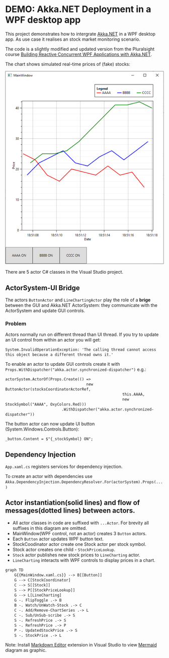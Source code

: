 ﻿# DEMO: Akka.NET Deployment in a WPF desktop app

This project demonstrates how to intergrate [Akka.NET](https://getakka.net/)
in a WPF desktop app. 
As use case it realises an stock market monitoring scenario.

The code is a slightly modified and updated version from the Pluralsight course [Building Reactive Concurrent WPF Applications with Akka.NET](https://www.pluralsight.com/courses/akka-dotnet-building-reactive-concurrent-wpf-applications).

The chart shows simulated real-time prices of (fake) stocks:

![](MainWindow.png)

There are 5 actor C# classes in the Visual Studio project. 

## ActorSystem-UI Bridge
The actors `ButtonActor` and `LineChartingActor` play the
role of a **brige** between the GUI and Akka.NET ActorSystem: 
they communicate with the ActorSystem and update GUI controls.

### Problem
Actors normally run on different thread than UI thread.
If you try to update an UI control from within an actor you
will get:
```
System.InvalidOperationException: 'The calling thread cannot access this object because a different thread owns it.'
```
To enable an actor to update GUI controls create it
with `Props.WithDispatcher("akka.actor.synchronized-dispatcher")` e.g.:
```
actorSystem.ActorOf(Props.Create(() =>
                                    new ButtonActor(stocksCoordinatorActorRef, 
                                                    this.AAAA, 
                                                    new StockSymbol("AAAA", OxyColors.Red)))
                         .WithDispatcher("akka.actor.synchronized-dispatcher"))
```

The button actor can now update UI button (System.Windows.Controls.Button):
```
_button.Content = $"{_stockSymbol} ON";
```



## Dependency Injection
`App.xaml.cs` registers services for dependency injection.

To create an actor with dependencies use 
`Akka.DependencyInjection.DependencyResolver.For(actorSystem).Props(...)`


## Actor instantiation(solid lines) and flow of messages(dotted lines) between actors.
- All actor classes in code are suffixed with `...Actor`. For brevity all suffixes in this diagram are omitted.
- MainWindow(WPF control, not an actor) creates 3 `Button` actors.
- Each `Button` actor updates WPF button text.
- StockCoodinator actor create one Stock actor per stock symbol.
- Stock actor creates one child - `StockPriceLookup`.
- `Stock` actor publishes new stock prices to `LineCharting` actor.
- `LineCharting` interacts with WPF controls to display prices in a chart.

```mermaid
graph TD
    G{{MainWindow.xaml.cs}} --> B[[Button]]
    G --> C[StockCoordinator]
    C --> S[[Stock]]
    S --> P[[StockPriceLookup]]
    G --> L[LineCharting]
    G -. FlipToggle .-> B        
    B -. Watch/UnWatch-Stock .-> C
    C -. Add/Remove-ChartSeries .-> L
    C -. Sub/UnSub-scribe .-> S
    S -. RefreshPrice .-> S
    S -. RefreshPrice .-> P
    P -. UpdatedStockPrice .-> S
    S -. StockPrice .-> L
```
Note: Install [Markdown Editor](https://marketplace.visualstudio.com/items?itemName=MadsKristensen.MarkdownEditor2)
extension in Visual Studio to view [Mermaid](https://mermaid-js.github.io/mermaid) diagram as graphic.
